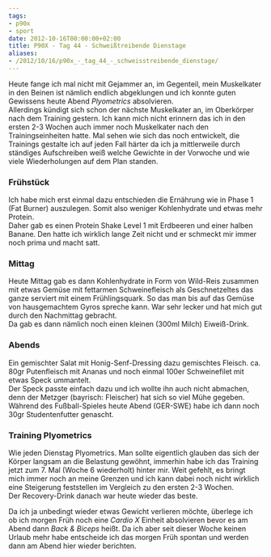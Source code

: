 ```yaml
---
tags:
- p90x
- sport
date: 2012-10-16T00:00:00+02:00
title: P90X - Tag 44 - Schweißtreibende Dienstage
aliases:
- /2012/10/16/p90x_-_tag_44_-_schweisstreibende_dienstage/
---
```


Heute fange ich mal nicht mit Gejammer an, im Gegenteil, mein Muskelkater in den Beinen ist nämlich endlich abgeklungen und ich konnte guten Gewissens heute Abend _Plyometrics_ absolvieren.   
Allerdings kündigt sich schon der nächste Muskelkater an, im Oberkörper nach dem Training gestern. Ich kann mich nicht erinnern das ich in den ersten 2-3 Wochen auch immer noch Muskelkater nach den Trainingseinheiten hatte. Mal sehen wie sich das noch entwickelt, die Trainings gestalte ich auf jeden Fall härter da ich ja mittlerweile durch ständiges Aufschreiben weiß welche Gewichte in der Vorwoche und wie viele Wiederholungen auf dem Plan standen.

### Frühstück
Ich habe mich erst einmal dazu entschieden die Ernährung wie in Phase 1 (Fat Burner) auszulegen. Somit also weniger Kohlenhydrate und etwas mehr Protein.  
Daher gab es einen Protein Shake Level 1 mit Erdbeeren und einer halben Banane. Den hatte ich wirklich lange Zeit nicht und er schmeckt mir immer noch prima und macht satt.

### Mittag
Heute Mittag gab es dann Kohlenhydrate in Form von Wild-Reis zusammen mit etwas Gemüse mit fettarmen Schweinefleisch als Geschnetzeltes das ganze serviert mit einem Frühlingsquark. So das man bis auf das Gemüse von hausgemachtem Gyros spreche kann. War sehr lecker und hat mich gut durch den Nachmittag gebracht.   
Da gab es dann nämlich noch einen kleinen (300ml Milch) Eiweiß-Drink.

### Abends
Ein gemischter Salat mit Honig-Senf-Dressing dazu gemischtes Fleisch. ca. 80gr Putenfleisch mit Ananas und noch einmal 100er Schweinefilet mit etwas Speck ummantelt.   
Der Speck passte einfach dazu und ich wollte ihn auch nicht abmachen, denn der Metzger (bayrisch: Fleischer) hat sich so viel Mühe gegeben.   
Während des Fußball-Spieles heute Abend (GER-SWE) habe ich dann noch 30gr Studentenfutter genascht.

### Training Plyometrics
Wie jeden Dienstag Plyometrics. Man sollte eigentlich glauben das sich der Körper langsam an die Belastung gewöhnt, immerhin habe ich das Training jetzt zum 7. Mal (Woche 6 wiederholt) hinter mir. Weit gefehlt, es bringt mich immer noch an meine Grenzen und ich kann dabei noch nicht wirklich eine Steigerung feststellen im Vergleich zu den ersten 2-3 Wochen.   
Der Recovery-Drink danach war heute wieder das beste.

Da ich ja unbedingt wieder etwas Gewicht verlieren möchte, überlege ich ob ich morgen Früh noch eine _Cardio X_ Einheit absolvieren bevor es am Abend dann _Back & Biceps_ heißt. Da ich aber seit dieser Woche keinen Urlaub mehr habe entscheide ich das morgen Früh spontan und werden dann am Abend hier wieder berichten.
